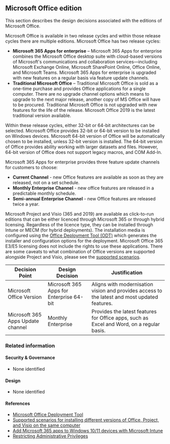 Microsoft Office edition
---

This section describes the design decisions associated with the editions of Microsoft Office.

Microsoft Office is available in two release cycles and within those release cycles there are multiple editions. Microsoft Office has two release cycles:

* **Microsoft 365 Apps for enterprise** – Microsoft 365 Apps for enterprise combines the Microsoft Office desktop suite with cloud-based versions of Microsoft's communications and collaboration services—including Microsoft Exchange Online, Microsoft SharePoint Online, Office Online, and Microsoft Teams. Microsoft 365 Apps for enterprise is upgraded with new features on a regular basis via feature update channels.
* **Traditional Microsoft Office** – Traditional Microsoft Office is sold as a one-time purchase and provides Office applications for a single computer. There are no upgrade channel options which means to upgrade to the next major release, another copy of MS Office will have to be procured. Traditional Microsoft Office is not upgraded with new features for the life of the release. Microsoft Office 2019 is the latest traditional version available.

Within these release cycles, either 32-bit or 64-bit architectures can be selected. Microsoft Office provides 32-bit or 64-bit version to be installed on Windows devices. Microsoft 64-bit version of Office will be automatically chosen to be installed, unless 32-bit version is installed. The 64-bit version of Office provides ability working with larger datasets and files. However, 64-bit version of Office does not support legacy macros, and COM Add-In.

Microsoft 365 Apps for enterprise provides three feature update channels for customers to choose:

* **Current Channel** - new Office features are available as soon as they are released, not on a set schedule.
* **Monthly Enterprise Channel** - new office features are released in a predictable monthly schedule.
* **Semi-annual Enterprise Channel** - new Office features are released twice a year. 

Microsoft Project and Visio (365 and 2019) are available as click-to-run editions that can be either licenced through Microsoft 365 or through hybrid licensing. Regardless of the licence type, they can be installed through Intune or MECM (for hybrid deployments). The installation media is configured using the [Office Deployment Tool (ODT)](https://www.microsoft.com/download/details.aspx?id=49117) which generates the installer and configuration options for the deployment. Microsoft Office 365 E3/E5 licensing does not include the rights to use these applications. There are some caveats to what combination of Office versions are supported alongside Project and Visio, please see the [supported scenarios](https://learn.microsoft.com/deployoffice/install-different-office-visio-and-project-versions-on-the-same-computer).


| Decision Point                    | Design Decision                          | Justification                                                                                 |
|-----------------------------------|------------------------------------------|-----------------------------------------------------------------------------------------------|
| Microsoft Office Version          | Microsoft 365 Apps for Enterprise 64-bit | Aligns with modernisation vision and provides access to the latest and most updated features. |
| Microsoft 365 Apps Update channel | Monthly Enterprise                       | Provides the latest features for Office apps, such as Excel and Word, on a regular basis.     |

### Related information

#### Security & Governance

* None identified

#### Design

* None identified

#### References

* [Microsoft Office Deployment Tool](https://www.microsoft.com/download/details.aspx?id=49117)
* [Supported scenarios for installing different versions of Office, Project, and Visio on the same computer](https://learn.microsoft.com/deployoffice/install-different-office-visio-and-project-versions-on-the-same-computer)
* [Add Microsoft 365 apps to Windows 10/11 devices with Microsoft Intune](https://learn.microsoft.com/mem/intune/apps/apps-add-office365)
* [Restricting Administrative Privileges](https://www.cyber.gov.au/resources-business-and-government/maintaining-devices-and-systems/system-hardening-and-administration/system-administration/restricting-administrative-privileges)
